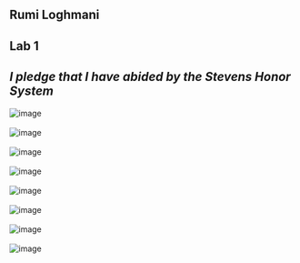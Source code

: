 **Rumi Loghmani**
---
**Lab 1**
---
_I pledge that I have abided by the Stevens Honor System_
---
![image](https://cdn.discordapp.com/attachments/1215362518978011176/1234950106634256477/image.png?ex=66329869&is=663146e9&hm=59b875930d1ce08bbf6c8499b692827d4b899e1d22ab282fbbb95608ab284f81&)<br><br>
![image](https://cdn.discordapp.com/attachments/1215362518978011176/1234950194148151337/image.png?ex=6632987e&is=663146fe&hm=7959ad06dc95a9457c06ce6739f88a3133cc610661e7457f8757073fe5007ee6&)<br><br>
![image](https://cdn.discordapp.com/attachments/1215362518978011176/1234950240323506267/image.png?ex=66329889&is=66314709&hm=d2051edc60ecf4febe45a857aad67f09a14a0faefcb6b6ae6060756ec73c6e34&)<br><br>
![image](https://cdn.discordapp.com/attachments/1215362518978011176/1234954057068838942/image.png?ex=66329c17&is=66314a97&hm=669da25b87f209ca8396fb08b6084dade20d7a852338c7471ed0d63539795ffa&)<br><br>
![image](https://cdn.discordapp.com/attachments/1215362518978011176/1234954241232081028/image.png?ex=66329c43&is=66314ac3&hm=57494338e3a815a7178959f4bccec20b3a06accc52192b4ca073f394ba7193ed&)<br><br>
![image](https://cdn.discordapp.com/attachments/1215362518978011176/1234955312046276628/image.png?ex=66329d42&is=66314bc2&hm=f65dbb4c8840fca92b8edf3f2065f3f50699c11205fa4a42dc02d78119efdf68&)<br><br>
![image]()<br><br>
![image]()<br><br>
